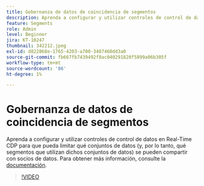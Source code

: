 ```yaml
---
title: Gobernanza de datos de coincidencia de segmentos
description: Aprenda a configurar y utilizar controles de control de datos en Real-Time CDP para que pueda limitar qué conjuntos de datos (y, por lo tanto, qué segmentos utilizan dichos conjuntos de datos...) (las descripciones deben tener entre 60 y 160 caracteres).
feature: Segments
role: Admin
level: Beginner
jira: KT-10247
thumbnail: 342212.jpeg
exl-id: d822868e-1765-4203-a700-3487460dd3a0
source-git-commit: fb667fb7439492f8ac040291820f5899a06b305f
workflow-type: tm+mt
source-wordcount: '86'
ht-degree: 1%

---
```


# Gobernanza de datos de coincidencia de segmentos

Aprenda a configurar y utilizar controles de control de datos en Real-Time CDP para que pueda limitar qué conjuntos de datos (y, por lo tanto, qué segmentos que utilizan dichos conjuntos de datos) se pueden compartir con socios de datos. Para obtener más información, consulte la [documentación](https://experienceleague.adobe.com/docs/experience-platform/segmentation/ui/segment-match/overview.html?lang=es).

>[!VIDEO](https://video.tv.adobe.com/v/342212/?learn=on&enablevpops)
